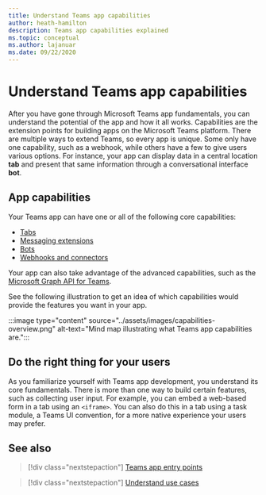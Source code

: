 ```yaml
---
title: Understand Teams app capabilities
author: heath-hamilton
description: Teams app capabilities explained
ms.topic: conceptual
ms.author: lajanuar
ms.date: 09/22/2020
---
```


# Understand Teams app capabilities

After you have gone through Microsoft Teams app fundamentals, you can understand the potential of the app and how it all works. Capabilities are the extension points for building apps on the Microsoft Teams platform.
There are multiple ways to extend Teams, so every app is unique. Some only have one capability, such as a webhook, while others have a few to give users various options. For instance, your app can display data in a central location **tab** and present that same information through a conversational interface **bot**.

## App capabilities

Your Teams app can have one or all of the following core capabilities:

* [Tabs](../tabs/what-are-tabs.md)
* [Messaging extensions](../messaging-extensions/what-are-messaging-extensions.md)
* [Bots](../bots/what-are-bots.md)
* [Webhooks and connectors](../webhooks-and-connectors/what-are-webhooks-and-connectors.md)

Your app can also take advantage of the advanced capabilities, such as the [Microsoft Graph API for Teams](https://docs.microsoft.com/graph/teams-concept-overview).

See the following illustration to get an idea of which capabilities would provide the features you want in your app.

:::image type="content" source="../assets/images/capabilities-overview.png" alt-text="Mind map illustrating what Teams app capabilities are.":::

## Do the right thing for your users

As you familiarize yourself with Teams app development, you understand its core fundamentals. There is more than one way to build certain features, such as collecting user input. For example, you can embed a web-based form in a tab using an `<iframe>`. You can also do this in a tab using a task module, a Teams UI convention, for a more native experience your users may prefer.

## See also

> [!div class="nextstepaction"]
> [Teams app entry points](../concepts/extensibility-points.md)

> [!div class="nextstepaction"]
> [Understand use cases](../concepts/design/understand-use-cases.md)
